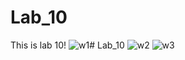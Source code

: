 # Lab_10
This is lab 10!
![w1](https://github.com/bscs23167/Lab_10/assets/149466529/bf024d6e-c3ab-4487-b141-ee6ff9ca11a0)# Lab_10
![w2](https://github.com/bscs23167/Lab_10/assets/149466529/0b14f5cb-1f62-4240-bd64-779263719df8)
![w3](https://github.com/bscs23167/Lab_10/assets/149466529/67e6a8b0-a15b-48cd-b0d4-401022a00caa)
